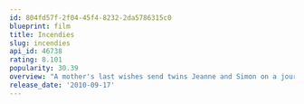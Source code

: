 ```yaml
---
id: 804fd57f-2f04-45f4-8232-2da5786315c0
blueprint: film
title: Incendies
slug: incendies
api_id: 46738
rating: 8.101
popularity: 30.39
overview: "A mother's last wishes send twins Jeanne and Simon on a journey to Middle East in search of their tangled roots. Adapted from Wajdi Mouawad's acclaimed play, Incendies tells the powerful and moving tale of two young adults' voyage to the core of deep-rooted hatred, never-ending wars and enduring love."
release_date: '2010-09-17'
---
```

